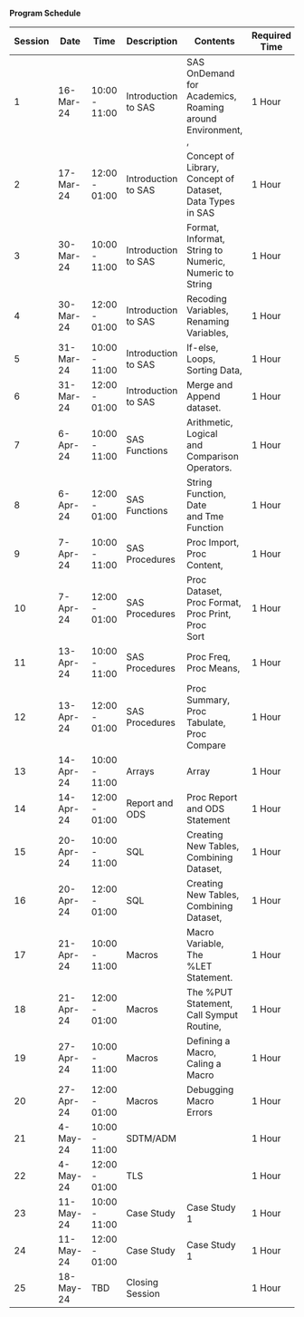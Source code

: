 **Program Schedule**





| Session | Date      | Time          | Description         | Contents                                                      | Required Time |
| ------- | --------- | ------------- | ------------------- | ------------------------------------------------------------- | ------------- |
| 1       | 16-Mar-24 | 10:00 - 11:00 | Introduction to SAS | SAS OnDemand for<br> Academics, Roaming around Environment, , | 1 Hour        |
| 2       | 17-Mar-24 | 12:00 - 01:00 | Introduction to SAS | Concept of Library,<br> Concept of Dataset, Data Types in SAS | 1 Hour        |
| 3       | 30-Mar-24 | 10:00 - 11:00 | Introduction to SAS | Format, Informat,<br> String to Numeric, Numeric to String    | 1 Hour        |
| 4       | 30-Mar-24 | 12:00 - 01:00 | Introduction to SAS | Recoding Variables,<br> Renaming Variables,                   | 1 Hour        |
| 5       | 31-Mar-24 | 10:00 - 11:00 | Introduction to SAS | If-else, Loops,<br> Sorting Data,                             | 1 Hour        |
| 6       | 31-Mar-24 | 12:00 - 01:00 | Introduction to SAS | Merge and Append<br> dataset.                                 | 1 Hour        |
| 7       | 6-Apr-24  | 10:00 - 11:00 | SAS Functions       | Arithmetic, Logical<br> and Comparison Operators.             | 1 Hour        |
| 8       | 6-Apr-24  | 12:00 - 01:00 | SAS Functions       | String Function, Date<br> and Tme Function                    | 1 Hour        |
| 9       | 7-Apr-24  | 10:00 - 11:00 | SAS Procedures      | Proc Import, Proc<br> Content,                                | 1 Hour        |
| 10      | 7-Apr-24  | 12:00 - 01:00 | SAS Procedures      | Proc Dataset, Proc Format, Proc Print, Proc<br> Sort          | 1 Hour        |
| 11      | 13-Apr-24 | 10:00 - 11:00 | SAS Procedures      | Proc Freq, Proc Means,                                        | 1 Hour        |
| 12      | 13-Apr-24 | 12:00 - 01:00 | SAS Procedures      | Proc Summary, Proc<br> Tabulate, Proc Compare                 | 1 Hour        |
| 13      | 14-Apr-24 | 10:00 - 11:00 | Arrays              | Array                                                         | 1 Hour        |
| 14      | 14-Apr-24 | 12:00 - 01:00 | Report and ODS      | Proc Report and ODS<br> Statement                             | 1 Hour        |
| 15      | 20-Apr-24 | 10:00 - 11:00 | SQL                 | Creating New Tables,<br> Combining Dataset,                   | 1 Hour        |
| 16      | 20-Apr-24 | 12:00 - 01:00 | SQL                 | Creating New Tables,<br> Combining Dataset,                   | 1 Hour        |
| 17      | 21-Apr-24 | 10:00 - 11:00 | Macros              | Macro Variable, The<br> %LET Statement.                       | 1 Hour        |
| 18      | 21-Apr-24 | 12:00 - 01:00 | Macros              | The %PUT Statement, Call Symput<br> Routine,                  | 1 Hour        |
| 19      | 27-Apr-24 | 10:00 - 11:00 | Macros              | Defining a Macro,<br> Caling a Macro                          | 1 Hour        |
| 20      | 27-Apr-24 | 12:00 - 01:00 | Macros              | Debugging Macro<br> Errors                                    | 1 Hour        |
| 21      | 4-May-24  | 10:00 - 11:00 | SDTM/ADM            |                                                               | 1 Hour        |
| 22      | 4-May-24  | 12:00 - 01:00 | TLS                 |                                                               | 1 Hour        |
| 23      | 11-May-24 | 10:00 - 11:00 | Case Study          | Case Study 1                                                  | 1 Hour        |
| 24      | 11-May-24 | 12:00 - 01:00 | Case Study          | Case Study 1                                                  | 1 Hour        |
| 25      | 18-May-24 | TBD           | Closing Session     |                                                               | 1 Hour        |
